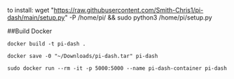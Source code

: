 to install: wget "https://raw.githubusercontent.com/Smith-Chris1/pi-dash/main/setup.py" -P /home/pi/ && sudo python3 /home/pi/setup.py

##Build Docker

```docker build -t pi-dash .```

```docker save -0 "~/Downloads/pi-dash.tar" pi-dash```

```sudo docker run --rm -it -p 5000:5000 --name pi-dash-container pi-dash ```